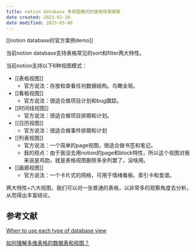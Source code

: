 ```yaml
---
title: notion database 多视图模式的使用场景探索
date created: 2023-02-10
date modified: 2023-03-08
---
```


[[notion database的官方案例demo]]

当前notion database支持表格常见的sort和filter两大特性。

当前notion支持以下6种视图模式：

- [[表格视图]]
	- 官方说法：存放和查看任何数据结构。鸟瞰全局。
- [[看板视图]]
	- 官方说法：很适合做项目计划和bug跟踪。
- [[时间线视图]]
	- 官方说法：很适合做项目排期和计划。
- [[日历视图]]
	- 官方说法：很适合做事件排期和计划
- [[列表视图]]
	- 官方说法：一个简单的page视图，很适合做书签和笔记。
	- 我的观点：由于我没去用notion的page和block特性，所以这个视图对我来说是鸡肋，就是表格视图删除多余列罢了，没啥用。
- [[画廊视图]]
	- 官方说法：一个卡片式的网格，可用于情绪看板、索引卡和食谱。

两大特性+六大视图，我们可以对一张普通的表格，以非常多的观察角度去分析，从而得出丰富结论。

## 参考文献

[When to use each type of database view](https://www.notion.so/help/guides/when-to-use-each-type-of-database-view)

[如何理解多维表格的数据表和视图？](https://www.larksuite.com/hc/zh-CN/articles/360048488253)
